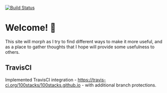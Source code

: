 [![Build Status](https://travis-ci.org/100stacks/100stacks.github.io.svg?branch=master)](https://travis-ci.org/100stacks/100stacks.github.io)

# Welcome! 👋

This site will morph as I try to find different ways to make it more useful, and as a place to gather thoughts that I hope will provide some usefulness to others.

## TravisCI

Implemented TravisCI integration - https://travis-ci.org/100stacks/100stacks.github.io - with additional branch protections.
